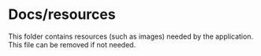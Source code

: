 # Docs/resources

This folder contains resources (such as images) needed by the application. This file can
be removed if not needed.
